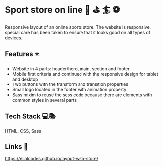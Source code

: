 # Sport store on line :football: :golf: :surfer: :soccer:

Responsive layout of an online sports store. The website is responsive, special care has been taken to ensure that it looks good on all types of devices. 


## Features :star:
 - Website in 4 parts: header/hero, main, section and footer
 - Mobile first criteria and continued with the responsive design for tablet and desktop
 - Two buttons with the transform and transition properties
 - Small logo located in the footer with animation property
 - Sass mixim to reuse the scss code because there are elements with common styles in several parts


## Tech Stack :computer::books:

HTML, CSS, Sass


## Links  🔗 

https://elialcodes.github.io/layout-web-store/
